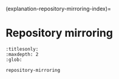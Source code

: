 (explanation-repository-mirroring-index)=
# Repository mirroring

```{toctree}
:titlesonly:
:maxdepth: 2
:glob:

repository-mirroring